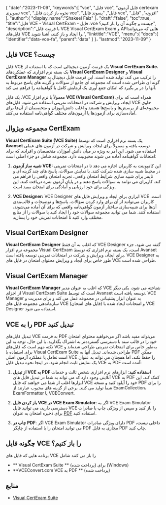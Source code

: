 {
   "date":"2023-11-09",
   "keywords":[
"vce",
"فایل vce",
"فایل آزمون certexam تصویری vce",
"نحوه باز کردن فایل vce",
"فایل",
"پسوند فایل vce",
"افزونه",
"فایل"
]،
   "author":{
      "display_name":"Shakeel Faiz"
}،
   "draft":"false",
   "toc":true,
   "title":"فایل VCE - Visual CertExam - فایل .vce چیست و چگونه آن را باز کنیم؟",
   "description":"با فرمت فایل VCE Visual CertExam Exam و APIهایی که می‌توانند فایل‌های VCE را ایجاد و باز کنند، آشنا شوید.",
   "linktitle":"VCE",
   "menu":{
      "docs":{
         "identifier":"data-vce-fa",
         "parent":"data"
}
}،
   "lastmod":"2023-11-09"
}

## فایل VCE چیست؟

فایل VCE یک فرمت آزمون دیجیتالی است که با استفاده از **Visual CertExam Suite**، یک بسته نرم افزاری که عملکردهای **Visual CertExam Designer** و **Visual CertExam Manager** را ترکیب می کند، تولید شده است. این فرمت فایل دیجیتال به گونه ای طراحی شده است که مجموعه ای جامع از سوالات و گزینه های پاسخ مربوط به آنها را در بر بگیرد که امکان جمع آوری یک آزمایش کامل یا گواهینامه را فراهم می کند.

یک فایل .VCE معمولاً با نرم افزار **VCE (Visual CertExam)** همراه است که برای ایجاد، ویرایش و شرکت در امتحانات تمرینی استفاده می شود. فایل‌های VCE حاوی مجموعه‌ای از پرسش‌ها و پاسخ‌ها هستند و اغلب دانش‌آموزان و متخصصان از آن‌ها برای آماده‌سازی برای آزمون‌ها یا آزمون‌های مختلف گواهی‌نامه استفاده می‌کنند.

## مجموعه ویژوال CertExam

**Visual CertExam Suite (VCE Suite)** یک بسته نرم افزاری است که توسط **Avanset** توسعه یافته و معمولاً برای ایجاد، ویرایش و شرکت در آزمون های عملی استفاده می شود. این امر به ویژه در میان دانش آموزان، متخصصان و افرادی که برای امتحانات گواهینامه آماده می شوند محبوبیت دارد. مجموعه شامل دو جزء اصلی است:

1.  **شبیه ساز آزمون VCE:** این کامپوننت به کاربران اجازه می دهد تا در امتحانات تمرینی در محیط شبیه سازی شده شرکت کنند. با نمایش سوالات، پاسخ های چند گزینه ای و تایمر برای شبیه سازی شرایط امتحان واقعی، تجربه امتحان واقعی را فراهم می کند. کاربران می توانند به سوالات پاسخ دهند و در پایان آزمون نمره دریافت کنند. این ویژگی برای خود ارزیابی و آمادگی برای امتحان مفید است.
    
2.  **VCE Designer:** VCE Designer ابزاری برای ایجاد و ویرایش فایل های VCE است. کاربران می‌توانند از آن برای وارد کردن سؤالات، پاسخ‌ها و توضیحات و قالب‌بندی آن‌ها برای شبیه‌سازی ساختار آزمون گواهی‌نامه واقعی که برای آن آماده می‌شوند، استفاده کنند. شما می توانید مجموعه سوالات خود را ایجاد کنید یا سوالات را از منابع مختلف وارد کنید تا امتحانات تمرینی خود را بسازید.

## Visual CertExam Designer

**Visual CertExam Designer** که اغلب به آن فقط VCE Designer گفته می شود، جزء مجموعه نرم افزار Visual CertExam است، یک بسته نرم افزاری که توسط Avanset برای ایجاد، ویرایش و شرکت در امتحانات تمرینی توسعه یافته است. VCE Designer به طور خاص برای ایجاد و ویرایش محتوای امتحان در فایل های VCE طراحی شده است.

## Visual CertExam Manager

**Visual CertExam Manager** که اغلب به عنوان مدیر VCE شناخته می شود، یکی دیگر از اجزای Visual CertExam Suite است که توسط Avanset توسعه یافته است. VCE Manager به عنوان ابزار پشتیبانی در مجموعه عمل می کند و برای مدیریت و سازماندهی مجموعه فایل های VCE (فایل های امتحان) و امتحانات ایجاد شده با VCE Designer استفاده می شود.

## VCE را به PDF تبدیل کنید

تبدیل فایل‌های VCE به فرمت PDF می‌تواند مفید باشد اگر می‌خواهید محتوای امتحان خود را در قالب سند با دسترسی گسترده‌تر به اشتراک بگذارید. با این حال، توجه به این نکته مهم است که فایل‌های VCE به‌طور خاص برای امتحانات تمرینی طراحی شده‌اند و برای استفاده با Visual CertExam Suite طراحی شده‌اند. تبدیل آنها به PDF ممکن است تعامل یا عملکرد آزمون اصلی VCE را حفظ نکند، اما همچنان می تواند به عنوان یک نمایش ثابت انجام شود. در اینجا نحوه تبدیل فایل VCE به PDF آمده است:

1.  **از تبدیل VCE به PDF استفاده کنید**: ابزارهای نرم افزاری شخص ثالث و خدمات آنلاینی وجود دارد که می تواند به شما در تبدیل فایل های VCE به PDF کمک کند. این ابزارها اغلب از شما می خواهند که فایل VCE خود را آپلود کنید و نسخه PDF را برای شما تولید می کنند. برخی از گزینه های محبوب عبارتند از ExamCollection، ExamFormatter یا VCEConvert.
    
2.  **باز کردن فایل VCE در VCE Exam Simulator**: اگر به VCE Exam Simulator دسترسی دارید، می توانید فایل VCE را باز کنید و سپس از ویژگی چاپ یا صادرات برای ذخیره امتحان به عنوان [PDF](/pdf/) استفاده کنید.

3.  **چاپ در PDF**: اگر VCE Exam Simulator دارای ویژگی صادرات PDF داخلی نیست، می توانید امتحان را با استفاده از چاپگر PDF مجازی به فایل PDF چاپ کنید. 

## چگونه فایل VCE را باز کنیم؟

برنامه هایی که فایل های VCE را باز می کنند شامل

- ** Visual CertExam Suite ** (پرداخت شده) برای (Windows)
- **VCEConvert.com VCE به PDF ** (پرداخت شده)

## منابع
* [Visual CertExam Suite](https://www.avanset.com/products/visual-certexam-suite.html)
